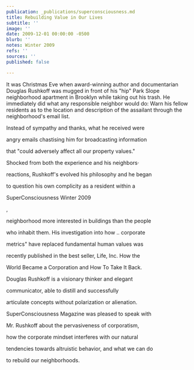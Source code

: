 ```yaml
---
publication: _publications/superconsciousness.md
title: Rebuilding Value in Our Lives
subtitle: ''
image: ''
date: 2009-12-01 00:00:00 -0500
blurb: ''
notes: Winter 2009
refs: ''
sources: ''
published: false

---
```

It was Christmas Eve when award-winning author and documentarian Douglas Rushkoff was mugged in front of his "hip" Park Slope neighborhood apartment in Brooklyn while taking out his trash. He immediately did what any responsible neighbor would do: Warn his fellow residents as to the location and description of the assailant through the neighborhood's email list.

Instead of sympathy and thanks, what he received were

angry emails chastising him for broadcasting information

that "could adversely affect all our property values."

Shocked from both the experience and his neighbors·

reactions, Rushkoff's evolved his philosophy and he began

to question his own complicity as a resident within a

SuperConsciousness Winter 2009

,

neighborhood more interested in buildings than the people

who inhabit them. His investigation into how .. corporate

metrics" have replaced fundamental human values was

recently published in the best seller, Life, Inc. How the

World Became a Corporation and How To Take It Back.

Douglas Rushkoff is a visionary thinker and elegant

communicator, able to distill and successfully

articulate concepts without polarization or alienation.

SuperConsciousness Magazine was pleased to speak with

Mr. Rushkoff about the pervasiveness of corporatism,

how the corporate mindset interferes with our natural

tendencies towards altruistic behavior, and what we can do

to rebuild our neighborhoods.